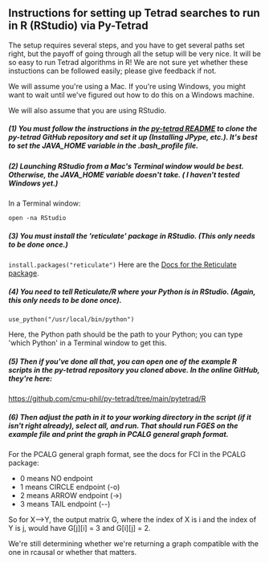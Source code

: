 ## Instructions for setting up Tetrad searches to run in R (RStudio) via Py-Tetrad

The setup requires several steps, and you have to get several paths set right, but the payoff of going through all the setup will be very nice. It will be so easy to run Tetrad algorithms in R! We are not sure yet whether these instuctions can be followed easily; please give feedback if not.

We will assume you're using a Mac. If you're using Windows, you might want to wait until we've figured out how to do this on a Windows machine.

We will also assume that you are using RStudio.

##### (1) You must follow the instructions in the [py-tetrad README](https://github.com/cmu-phil/py-tetrad) to clone the py-tetrad GitHub repository and set it up (Installing JPype, etc.). It's best to set the JAVA_HOME variable in the .bash_profile file.

##### (2) Launching RStudio from a Mac's Terminal window would be best. Otherwise, the JAVA_HOME variable doesn't take. ( I haven't tested Windows yet.)

In a Terminal window:

`
open -na RStudio
`

##### (3) You must install the 'reticulate' package in RStudio. (This only needs to be done once.)

`
install.packages("reticulate")
`
Here are the [Docs for the Reticulate package](https://rstudio.github.io/reticulate/).

##### (4) You need to tell Reticulate/R where your Python is in RStudio. (Again, this only needs to be done once).

`
use_python("/usr/local/bin/python")
`

Here, the Python path should be the path to your Python; you can type 'which Python' in a Terminal window to get this.

##### (5) Then if you've done all that, you can open one of the example R scripts in the py-tetrad repository you cloned above. In the online GitHub, they're here:

https://github.com/cmu-phil/py-tetrad/tree/main/pytetrad/R

##### (6) Then adjust the path in it to your working directory in the script (if it isn't right already), select all, and run. That should run FGES on the example file and print the graph in PCALG general graph format. 

For the PCALG general graph format, see the docs for FCI in the PCALG package:
* 0 means NO endpoint
* 1 means CIRCLE endpoint (-o)
* 2 means ARROW endpoint (->)
* 3 means TAIL endpoint (--)

So for X-->Y, the output matrix G, where the index of X is i and the index of Y is j, would have G[j][i] = 3 and G[i][j] = 2.

We're still determining whether we're returning a graph compatible with the one in rcausal or whether that matters.
